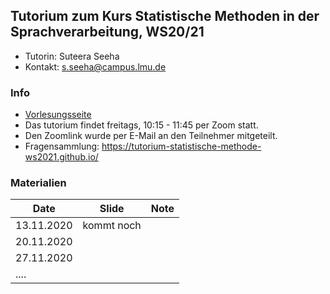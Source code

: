 ## Tutorium zum Kurs Statistische Methoden in der Sprachverarbeitung, WS20/21
- Tutorin: Suteera  Seeha 
- Kontakt: s.seeha@campus.lmu.de


### Info
- [Vorlesungsseite](https://www.cis.uni-muenchen.de/~schmid/lehre/StatNLP/)
- Das tutorium findet freitags, 10:15 - 11:45 per Zoom statt.
- Den Zoomlink wurde per E-Mail an den Teilnehmer mitgeteilt.
- Fragensammlung: https://tutorium-statistische-methode-ws2021.github.io/

### Materialien

| Date       | Slide          | Note |
| ------------- |:-------------:| -----:|
| 13.11.2020      | kommt noch|  |
| 20.11.2020     |       |   |
| 27.11.2020 |      |    |
| ....|      |    |
